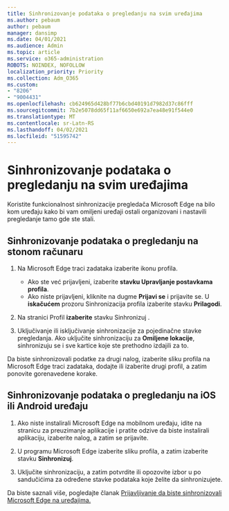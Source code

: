 ```yaml
---
title: Sinhronizovanje podataka o pregledanju na svim uređajima
ms.author: pebaum
author: pebaum
manager: dansimp
ms.date: 04/01/2021
ms.audience: Admin
ms.topic: article
ms.service: o365-administration
ROBOTS: NOINDEX, NOFOLLOW
localization_priority: Priority
ms.collection: Adm_O365
ms.custom:
- "8206"
- "9004431"
ms.openlocfilehash: cb624965d428bf77b6cbd40191d7982d37c86fff
ms.sourcegitcommit: 7b2e5078dd65f11af6650e692a7ea48e91f544e0
ms.translationtype: MT
ms.contentlocale: sr-Latn-RS
ms.lasthandoff: 04/02/2021
ms.locfileid: "51595742"
---
```

# <a name="sync-your-browsing-data-across-your-devices"></a>Sinhronizovanje podataka o pregledanju na svim uređajima

Koristite funkcionalnost sinhronizacije pregledača Microsoft Edge na bilo kom uređaju kako bi vam omiljeni uređaji ostali organizovani i nastavili pregledanje tamo gde ste stali.

## <a name="sync-your-browsing-data-on-a-desktop-computer"></a>Sinhronizovanje podataka o pregledanju na stonom računaru

1. Na Microsoft Edge traci zadataka izaberite ikonu profila.
    
    - Ako ste već prijavljeni, izaberite **stavku Upravljanje postavkama profila**.
    - Ako niste prijavljeni, kliknite na dugme **Prijavi se** i prijavite se. U **iskačućem** prozoru Sinhronizacija profila izaberite stavku **Prilagodi**.

1. Na stranici Profil **izaberite** stavku Sinhronizuj . 

1. Uključivanje ili isključivanje sinhronizacije za pojedinačne stavke pregledanja. Ako uključite sinhronizaciju za **Omiljene lokacije**, sinhronizuju se i sve kartice koje ste prethodno izdajili za to.

Da biste sinhronizovali podatke za drugi nalog, izaberite sliku profila na Microsoft Edge traci zadataka, dodajte ili izaberite drugi profil, a zatim ponovite gorenavedene korake.

## <a name="sync-your-browsing-data-on-your-ios-or-android-device"></a>Sinhronizovanje podataka o pregledanju na iOS ili Android uređaju

1. Ako niste instalirali Microsoft Edge na mobilnom uređaju, idite na stranicu za preuzimanje aplikacije i pratite odzive da biste instalirali aplikaciju, izaberite nalog, a zatim se prijavite.

1. U programu Microsoft Edge izaberite sliku profila, a zatim izaberite stavku **Sinhronizuj**.

1. Uključite sinhronizaciju, a zatim potvrdite ili opozovite izbor u po sandučićima za određene stavke podataka koje želite da sinhronizujete.

Da biste saznali više, pogledajte članak [Prijavljivanje da biste sinhronizovali Microsoft Edge na uređajima.](https://go.microsoft.com/fwlink/?linkid=2145501)
